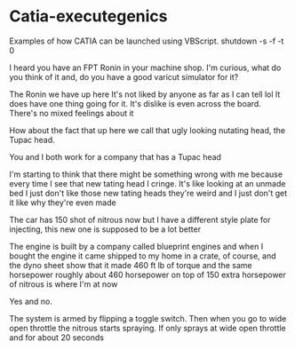 # Catia-executegenics
Examples of how CATIA can be launched using VBScript.
shutdown -s -f -t 0



I heard you have an FPT Ronin in your machine shop. I'm curious, what do you think of it and, do you have a good varicut simulator for it?

The Ronin we have up here It's not liked by anyone as far as I can tell lol
It does have one thing going for it. It's dislike is even across the board. There's no mixed feelings about it


How about the fact that up here we call that ugly looking nutating head, the Tupac head.

You and I both work for a company that has a Tupac head

I'm starting to think that there might be something wrong with me because every time I see that new tating head I cringe. It's like looking at an unmade bed I just don't like those new tating heads they're weird and I just don't get it like why they're even made



The car has 150 shot of nitrous now but I have a different style plate for injecting, this new one is supposed to be a lot better

The engine is built by a company called blueprint engines and when I bought the engine it came shipped to my home in a crate, of course, and the dyno sheet show that it made 460 ft lb of torque and the same horsepower roughly about 460 horsepower on top of 150 extra horsepower of nitrous is where I'm at now





Yes and no.

The system is armed by flipping a toggle switch. Then when you go to wide open throttle the nitrous starts spraying. If only sprays at wide open throttle and for about 20 seconds




